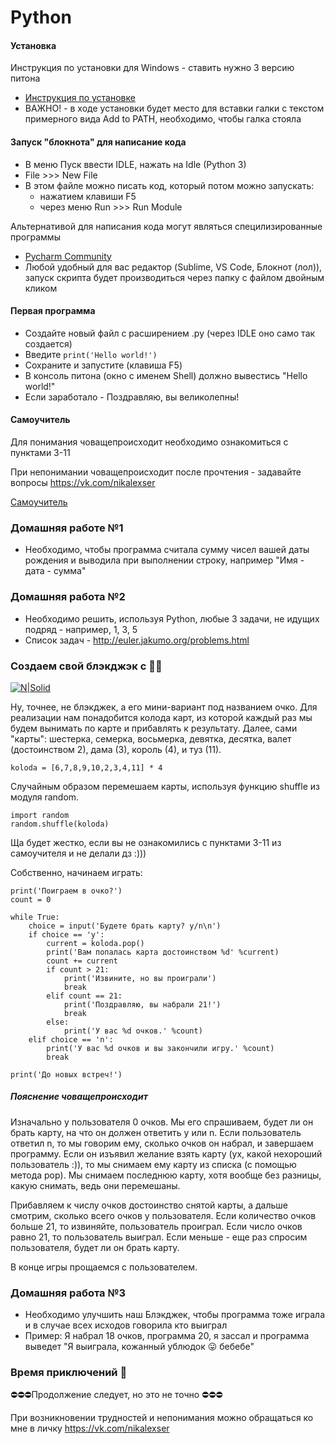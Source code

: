 # Python
#### Установка
Инструкция по установки для Windows - ставить нужно 3 версию питона
* [Инструкция по установке](https://pythonworld.ru/osnovy/skachat-python.html)
* ВАЖНО! - в ходе установки будет место для вставки галки с текстом примерного вида Add to PATH, необходимо, чтобы галка стояла

#### Запуск "блокнота" для написание кода
* В меню Пуск ввести IDLE, нажать на Idle (Python 3)
* File >>> New File
* В этом файле можно писать код, который потом можно запускать: 
  * нажатием клавиши F5 
  * через меню Run >>> Run Module

Альтернативой для написания кода могут являться специлизированные программы
* [Pycharm Community](https://www.jetbrains.com/pycharm/download/#section=windows)
* Любой удобный для вас редактор (Sublime, VS Code, Блокнот (лол)), запуск скрипта будет производиться через папку с файлом двойным кликом

#### Первая программа
* Создайте новый файл с расширением .py (через IDLE оно само так создается)
* Введите ```print('Hello world!')```
* Сохраните и запустите (клавиша F5)
* В консоль питона (окно с именем Shell) должно вывестись "Hello world!"
* Если заработало - Поздравляю, вы великолепны!

#### Самоучитель
Для понимания човащепроисходит необходимо ознакомиться с пунктами 3-11

При непонимании човащепроисходит после прочтения - задавайте вопросы https://vk.com/nikalexser

[Самоучитель](https://pythonworld.ru/samouchitel-python)

### Домашняя работе №1
* Необходимо, чтобы программа считала сумму чисел вашей даты рождения и выводила при выполнении строку, например "Имя - дата - сумма"

### Домашняя работа №2
* Необходимо решить, используя Python, любые 3 задачи, не идущих подряд - например, 1, 3, 5
* Список задач - http://euler.jakumo.org/problems.html

### Создаем свой блэкджэк с 👯‍♀️
[![N|Solid](https://memepedia.ru/wp-content/uploads/2017/08/%D0%B1%D0%B5%D0%BD%D0%B4%D0%B5%D1%80-%D1%84%D1%83%D1%82%D1%83%D1%80%D0%B0%D0%BC%D0%B0.png)]()

Ну, точнее, не блэкджек, а его мини-вариант под названием очко.
Для реализации нам понадобится колода карт, из которой каждый раз мы будем вынимать по карте и прибавлять к результату.
Далее, сами "карты": шестерка, семерка, восьмерка, девятка, десятка, валет (достоинством 2), дама (3), король (4), и туз (11).

```
koloda = [6,7,8,9,10,2,3,4,11] * 4
```
Случайным образом перемешаем карты, используя функцию shuffle из модуля random.
```
import random
random.shuffle(koloda)
```

Ща будет жестко, если вы не ознакомились с пунктами 3-11 из самоучителя и не делали дз :)))

Собственно, начинаем играть:
```
print('Поиграем в очко?')
count = 0

while True:
    choice = input('Будете брать карту? y/n\n')
    if choice == 'y':
        current = koloda.pop()
        print('Вам попалась карта достоинством %d' %current)
        count += current
        if count > 21:
            print('Извините, но вы проиграли')
            break
        elif count == 21:
            print('Поздравляю, вы набрали 21!')
            break
        else:
            print('У вас %d очков.' %count)
    elif choice == 'n':
        print('У вас %d очков и вы закончили игру.' %count)
        break

print('До новых встреч!')
```

##### Пояснение човащепроисходит
Изначально у пользователя 0 очков. Мы его спрашиваем, будет ли он брать карту, на что он должен ответить y или n. Если пользователь ответил n, то мы говорим ему, сколько очков он набрал, и завершаем программу. Если он изъявил желание взять карту (ух, какой нехороший пользователь :)), то мы снимаем ему карту из списка (с помощью метода pop). Мы снимаем последнюю карту, хотя вообще без разницы, какую снимать, ведь они перемешаны.

Прибавляем к числу очков достоинство снятой карты, а дальше смотрим, сколько всего очков у пользователя. Если количество очков больше 21, то извиняйте, пользователь проиграл. Если число очков равно 21, то пользователь выиграл. Если меньше - еще раз спросим пользователя, будет ли он брать карту.

В конце игры прощаемся с пользователем.

### Домашняя работа №3
* Необходимо улучшить наш Блэкджек, чтобы программа тоже играла и в случае всех исходов говорила кто выиграл
* Пример: Я набрал 18 очков, программа 20, я зассал и программа выведет "Я выиграла, кожанный ублюдок 😛 бебебе"

### Время приключений 🍻
⛔⛔⛔Продолжение следует, но это не точно ⛔⛔⛔

При возникновении трудностей и непонимания можно обращаться ко мне в личку https://vk.com/nikalexser
